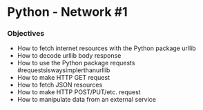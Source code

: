 <h1>Python - Network #1</h1>
<h3>Objectives</h3>
<ul>
	<li>How to fetch internet resources with the Python package urllib</li>
	<li>How to decode urllib body response</li>
	<li>How to use the Python package requests #requestsiswaysimplerthanurllib</li>
	<li>How to make HTTP GET request</li>
	<li>How to fetch JSON resources</li>
	<li>How to make HTTP POST/PUT/etc. request</li>
	<li>How to manipulate data from an external service</li>
</ul>
